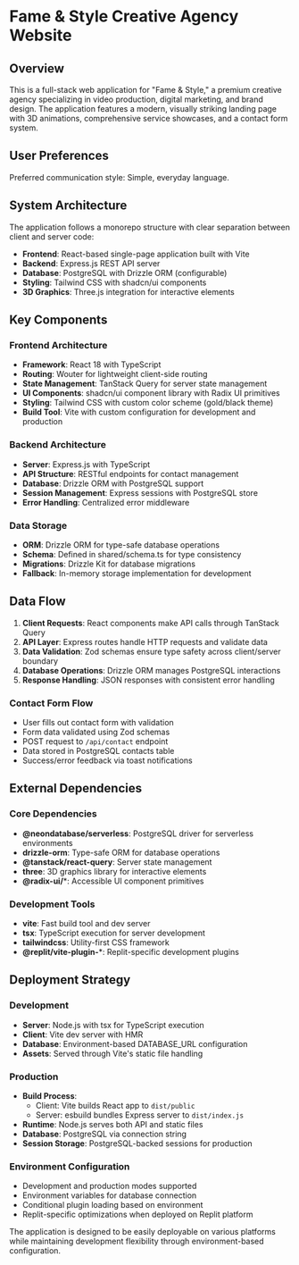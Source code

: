 # Fame & Style Creative Agency Website

## Overview

This is a full-stack web application for "Fame & Style," a premium creative agency specializing in video production, digital marketing, and brand design. The application features a modern, visually striking landing page with 3D animations, comprehensive service showcases, and a contact form system.

## User Preferences

Preferred communication style: Simple, everyday language.

## System Architecture

The application follows a monorepo structure with clear separation between client and server code:

- **Frontend**: React-based single-page application built with Vite
- **Backend**: Express.js REST API server
- **Database**: PostgreSQL with Drizzle ORM (configurable)
- **Styling**: Tailwind CSS with shadcn/ui components
- **3D Graphics**: Three.js integration for interactive elements

## Key Components

### Frontend Architecture
- **Framework**: React 18 with TypeScript
- **Routing**: Wouter for lightweight client-side routing
- **State Management**: TanStack Query for server state management
- **UI Components**: shadcn/ui component library with Radix UI primitives
- **Styling**: Tailwind CSS with custom color scheme (gold/black theme)
- **Build Tool**: Vite with custom configuration for development and production

### Backend Architecture
- **Server**: Express.js with TypeScript
- **API Structure**: RESTful endpoints for contact management
- **Database**: Drizzle ORM with PostgreSQL support
- **Session Management**: Express sessions with PostgreSQL store
- **Error Handling**: Centralized error middleware

### Data Storage
- **ORM**: Drizzle ORM for type-safe database operations
- **Schema**: Defined in shared/schema.ts for type consistency
- **Migrations**: Drizzle Kit for database migrations
- **Fallback**: In-memory storage implementation for development

## Data Flow

1. **Client Requests**: React components make API calls through TanStack Query
2. **API Layer**: Express routes handle HTTP requests and validate data
3. **Data Validation**: Zod schemas ensure type safety across client/server boundary
4. **Database Operations**: Drizzle ORM manages PostgreSQL interactions
5. **Response Handling**: JSON responses with consistent error handling

### Contact Form Flow
- User fills out contact form with validation
- Form data validated using Zod schemas
- POST request to `/api/contact` endpoint
- Data stored in PostgreSQL contacts table
- Success/error feedback via toast notifications

## External Dependencies

### Core Dependencies
- **@neondatabase/serverless**: PostgreSQL driver for serverless environments
- **drizzle-orm**: Type-safe ORM for database operations
- **@tanstack/react-query**: Server state management
- **three**: 3D graphics library for interactive elements
- **@radix-ui/***: Accessible UI component primitives

### Development Tools
- **vite**: Fast build tool and dev server
- **tsx**: TypeScript execution for server development
- **tailwindcss**: Utility-first CSS framework
- **@replit/vite-plugin-***: Replit-specific development plugins

## Deployment Strategy

### Development
- **Server**: Node.js with tsx for TypeScript execution
- **Client**: Vite dev server with HMR
- **Database**: Environment-based DATABASE_URL configuration
- **Assets**: Served through Vite's static file handling

### Production
- **Build Process**: 
  - Client: Vite builds React app to `dist/public`
  - Server: esbuild bundles Express server to `dist/index.js`
- **Runtime**: Node.js serves both API and static files
- **Database**: PostgreSQL via connection string
- **Session Storage**: PostgreSQL-backed sessions for production

### Environment Configuration
- Development and production modes supported
- Environment variables for database connection
- Conditional plugin loading based on environment
- Replit-specific optimizations when deployed on Replit platform

The application is designed to be easily deployable on various platforms while maintaining development flexibility through environment-based configuration.